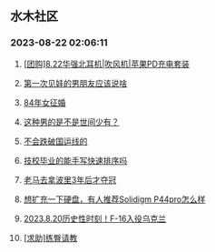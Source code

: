 ## 水木社区 
### 2023-08-22 02:06:11

1. [[团购]8.22华强北耳机|吹风机|苹果PD充电套装](https://www.mysmth.net/nForum/article/ADAgent_TG/1307351)

2. [第一次见娃的男朋友应该说啥](https://www.mysmth.net/nForum/article/PreUnivEdu/98930)

3. [84年女征婚](https://www.mysmth.net/nForum/article/PieLove/2863254)

4. [这种男的是不是世间少有？](https://www.mysmth.net/nForum/article/FamilyLife/1766369196)

5. [不会跌破国运线的](https://www.mysmth.net/nForum/article/Stock/10621691)

6. [技校毕业的能手写快速排序吗](https://www.mysmth.net/nForum/article/WorkLife/3371717)

7. [老马去拿波里3年后才夺冠](https://www.mysmth.net/nForum/article/WorldSoccer/18059977)

8. [想扩充一下硬盘，有人推荐Solidigm P44pro怎么样](https://www.mysmth.net/nForum/article/Notebook/1985426)

9. [2023.8.20历史性时刻！F-16入役乌克兰](https://www.mysmth.net/nForum/article/Aero/407940)

10. [[求助]练臀请教](https://www.mysmth.net/nForum/article/FitnessWorld/396787)

